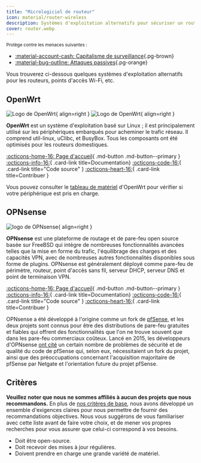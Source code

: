 ```yaml
---
title: "Micrologiciel de routeur"
icon: material/router-wireless
description: Systèmes d'exploitation alternatifs pour sécuriser un routeur ou un point d'accès Wi-Fi.
cover: router.webp
---
```


<small>Protège contre les menaces suivantes :</small>

- [:material-account-cash: Capitalisme de surveillance](basics/common-threats.md#surveillance-as-a-business-model ""){.pg-brown}
- [:material-bug-outline: Attaques passives](basics/common-threats.md#security-and-privacy ""){.pg-orange}

Vous trouverez ci-dessous quelques systèmes d'exploitation alternatifs pour les routeurs, points d'accès Wi-Fi, etc.

## OpenWrt

<div class="admonition recommendation" markdown>

![Logo de OpenWrt](assets/img/router/openwrt.svg#only-light){ align=right }
![Logo de OpenWrt](assets/img/router/openwrt-dark.svg#only-dark){ align=right }

**OpenWrt** est un système d'exploitation basé sur Linux ; il est principalement utilisé sur les périphériques embarqués pour acheminer le trafic réseau. Il comprend util-linux, uClibc, et BusyBox. Tous les composants ont été optimisés pour les routeurs domestiques.

[:octicons-home-16: Page d'accueil](https://openwrt.org){ .md-button .md-button--primary }
[:octicons-info-16:](https://openwrt.org/docs/start){ .card-link title=Documentation}
[:octicons-code-16:](https://github.com/openwrt/openwrt){ .card-link title="Code source" }
[:octicons-heart-16:](https://openwrt.org/donate){ .card-link title=Contribuer }

</details>

</div>

Vous pouvez consulter le [tableau de matériel](https://openwrt.org/toh/start) d'OpenWrt pour vérifier si votre périphérique est pris en charge.

## OPNsense

<div class="admonition recommendation" markdown>

![logo de OPNsense](assets/img/router/opnsense.svg){ align=right }

**OPNsense** est une plateforme de routage et de pare-feu open source basée sur FreeBSD qui intègre de nombreuses fonctionnalités avancées telles que la mise en forme du trafic, l'équilibrage des charges et des capacités VPN, avec de nombreuses autres fonctionnalités disponibles sous forme de plugins. OPNsense est généralement déployé comme pare-feu de périmètre, routeur, point d'accès sans fil, serveur DHCP, serveur DNS et point de terminaison VPN.

[:octicons-home-16: Page d'accueil](https://opnsense.org){ .md-button .md-button--primary }
[:octicons-info-16:](https://docs.opnsense.org/index.html){ .card-link title=Documentation}
[:octicons-code-16:](https://github.com/opnsense){ .card-link title="Code source" }
[:octicons-heart-16:](https://opnsense.org/donate){ .card-link title=Contribuer }

</details>

</div>

OPNsense a été développé à l'origine comme un fork de [pfSense](https://en.wikipedia.org/wiki/PfSense), et les deux projets sont connus pour être des distributions de pare-feu gratuites et fiables qui offrent des fonctionnalités que l'on ne trouve souvent que dans les pare-feu commerciaux coûteux. Lancé en 2015, les développeurs d'OPNsense [ont cité](https://docs.opnsense.org/history/thefork.html) un certain nombre de problèmes de sécurité et de qualité du code de pfSense qui, selon eux, nécessitaient un fork du projet, ainsi que des préoccupations concernant l'acquisition majoritaire de pfSense par Netgate et l'orientation future du projet pfSense.

## Critères

**Veuillez noter que nous ne sommes affiliés à aucun des projets que nous recommandons.** En plus de [nos critères de base](about/criteria.md), nous avons développé un ensemble d'exigences claires pour nous permettre de fournir des recommandations objectives. Nous vous suggérons de vous familiariser avec cette liste avant de faire votre choix, et de mener vos propres recherches pour vous assurer que celui-ci correspond à vos besoins.

- Doit être open-source.
- Doit recevoir des mises à jour régulières.
- Doivent prendre en charge une grande variété de matériel.
